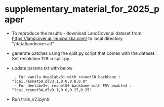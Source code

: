 # supplementary_material_for_2025_paper
- To reproduce the results - download LandCover.ai dataset from https://landcover.ai.linuxpolska.com/ to local directory "/data/landcover.ai/"
- generate patches using the split.py script that comes with the dataset. Set resolution 128 in split.py.
- update params.txt with below

       - For vanila deeplabv3+ with resnet50 backbone : "lcai,resnet50,dlv3,1,0.0,0.0,0.0"
       - For deelabv3+, resnet50 backbone with FSV enabled : "lcai,resnet34,dlv3,1,0.0,0.25,0.25"
- Run train_v2.ipynb
